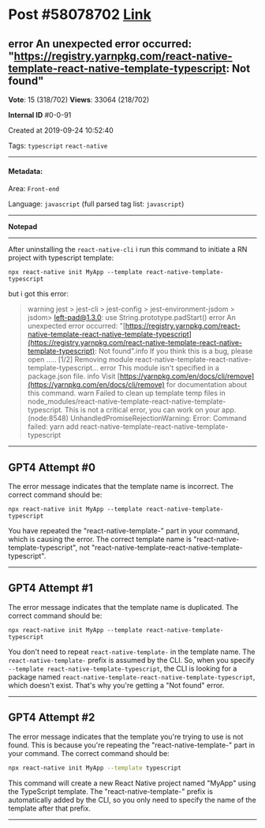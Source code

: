 
# Post \#58078702 [Link](https://stackoverflow.com/questions/58078702/)

## error An unexpected error occurred: "https://registry.yarnpkg.com/react-native-template-react-native-template-typescript: Not found"

**Vote**: 15 (318/702) **Views**: 33064 (218/702) 

**Internal ID** \#0-0-91

Created at 2019-09-24 10:52:40

Tags: `typescript` `react-native`

----------

#### Metadata:

Area: `Front-end`

Language: `javascript` (full parsed tag list: `javascript`)

----------

**Notepad**


----------

After uninstalling the `react-native-cli`
i run this command to initiate a RN project with typescript template:

```
npx react-native init MyApp --template react-native-template-typescript
```


but i got this error:

> warning jest > jest-cli > jest-config > jest-environment-jsdom > jsdom> left-pad@1.3.0: use String.prototype.padStart()              error An unexpected error occurred:
    "[https://registry.yarnpkg.com/react-native-template-react-native-template-typescript](https://registry.yarnpkg.com/react-native-template-react-native-template-typescript):
    Not found".info  If you think this is a bug, please open .....
    [1/2] Removing module
    react-native-template-react-native-template-typescript...
    error This module isn't specified in a package.json file.
    info Visit [https://yarnpkg.com/en/docs/cli/remove](https://yarnpkg.com/en/docs/cli/remove) for documentation
    about this command.                                              warn
    Failed to clean up template temp files in
    node_modules/react-native-template-react-native-template-typescript.
    This is not a critical error, you can work on your app.
    (node:8548) UnhandledPromiseRejectionWarning: Error: Command failed:
    yarn add react-native-template-react-native-template-typescript


----------
        
## GPT4 Attempt \#0

The error message indicates that the template name is incorrect. The correct command should be:

```
npx react-native init MyApp --template react-native-template-typescript
```

You have repeated the "react-native-template-" part in your command, which is causing the error. The correct template name is "react-native-template-typescript", not "react-native-template-react-native-template-typescript".

--------

## GPT4 Attempt \#1

The error message indicates that the template name is duplicated. The correct command should be:

```
npx react-native init MyApp --template react-native-template-typescript
```

You don't need to repeat `react-native-template-` in the template name. The `react-native-template-` prefix is assumed by the CLI. So, when you specify `--template react-native-template-typescript`, the CLI is looking for a package named `react-native-template-react-native-template-typescript`, which doesn't exist. That's why you're getting a "Not found" error.

--------

## GPT4 Attempt \#2

The error message indicates that the template you're trying to use is not found. This is because you're repeating the "react-native-template-" part in your command. The correct command should be:

```bash
npx react-native init MyApp --template typescript
```

This command will create a new React Native project named "MyApp" using the TypeScript template. The "react-native-template-" prefix is automatically added by the CLI, so you only need to specify the name of the template after that prefix.

--------
